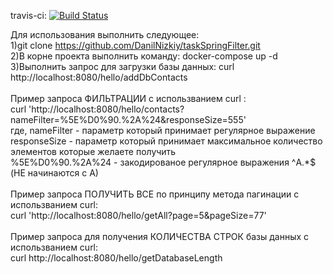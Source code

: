 travis-ci:
[![Build Status](https://travis-ci.com/DanilNizkiy/taskSpringFilter.png)](https://travis-ci.com/DanilNizkiy/taskSpringFilter)

Для использования выполнить следующее:<br/>
1)git clone https://github.com/DanilNizkiy/taskSpringFilter.git<br/>
2)В корне проекта выполнить команду: docker-compose up -d<br/>
3)Выполнить запрос для загрузки базы данных: curl http://localhost:8080/hello/addDbContacts<br/>
<br/>
Пример запроса ФИЛЬТРАЦИИ с использванием curl :<br/>
curl 'http://localhost:8080/hello/contacts?nameFilter=%5E%D0%90.%2A%24&responseSize=555'<br/>
где, nameFilter - параметр который принимает регулярное выражение<br/>
responseSize - параметр который принимает максимальное количество элементов которые желаете получить<br/>
%5E%D0%90.%2A%24 - закодированое регулярное выражения ^A.*$ (НЕ начинаются с A)<br/>
<br/>
Пример запроса ПОЛУЧИТЬ ВСЕ по принципу метода пагинации с использванием curl:<br/>
curl 'http://localhost:8080/hello/getAll?page=5&pageSize=77'<br/>
<br/>
Пример запроса для получения КОЛИЧЕСТВА СТРОК базы данных с использванием curl:<br/>
curl http://localhost:8080/hello/getDatabaseLength<br/>
